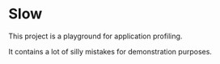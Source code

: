 # Slow

This project is a playground for application profiling.

It contains a lot of silly mistakes for demonstration purposes.
